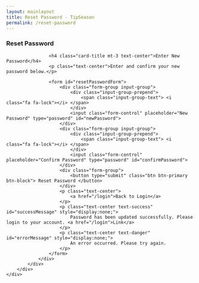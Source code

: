 ```yaml
---
layout: mainlayout
title: Reset Password - TipSeason
permalink: /reset-password
---
```


<div class="container-fluid">
    <div class="row justify-content-center align-items-center d-flex-row text-center h-100">
        <div class="col-12 col-md-6 col-lg-4 h-50" style="margin-bottom: 100px;">
            <div class="card shadow mb-10">
                <div class="card-body mx-auto">
                    <h3 class="card-title mt-3 text-center text-info">Reset Password</h3>

                    <h4 class="card-title mt-3 text-center">Enter New Password</h4>
                    <p class="text-center">Enter and confirm your new password below.</p>

                    <form id="resetPasswordForm">
                        <div class="form-group input-group">
                            <div class="input-group-prepend">
                                <span class="input-group-text"> <i class="fa fa-lock"></i> </span>
                            </div>
                            <input class="form-control" placeholder="New Password" type="password" id="newPassword">
                        </div>
                        <div class="form-group input-group">
                            <div class="input-group-prepend">
                                <span class="input-group-text"> <i class="fa fa-lock"></i> </span>
                            </div>
                            <input class="form-control" placeholder="Confirm Password" type="password" id="confirmPassword">
                        </div>
                        <div class="form-group">
                            <button type="submit" class="btn btn-primary btn-block"> Reset Password </button>
                        </div>
                        <p class="text-center">
                            <a href="/login">Back to Login</a>
                        </p>
                        <p class="text-center text-success" id="successMessage" style="display:none;">
                            Password has been updated successfully. Please login to your account. <a href="/login">Link</a>
                        </p>
                        <p class="text-center text-danger" id="errorMessage" style="display:none;">
                            An error occurred. Please try again.
                        </p>
                    </form>
                </div>
            </div>
        </div>
    </div>
</div>

<!-- Your JavaScript code -->
<script type="module" src="/assets/js/firebaseauth-core.js"></script>

<script type="module">
    import { auth } from "/assets/js/firebaseauth-core.js";
    import { getAuth, confirmPasswordReset } from "https://www.gstatic.com/firebasejs/10.1.0/firebase-auth.js";

    // Extract the action code from the URL
    const urlParams = new URLSearchParams(window.location.search);
    const oobCode = urlParams.get('oobCode'); // Code sent in the password reset email

    document.querySelector("#resetPasswordForm").addEventListener("submit", (event) => {
        event.preventDefault(); // Prevent form submission

        const newPassword = document.querySelector("#newPassword").value;
        const confirmPassword = document.querySelector("#confirmPassword").value;

        // Basic validation
        if (newPassword !== confirmPassword) {
            document.querySelector("#errorMessage").textContent = "Passwords do not match.";
            document.querySelector("#errorMessage").style.display = "block";
            return;
        }

        if (newPassword.length < 6) {
            document.querySelector("#errorMessage").textContent = "Password must be at least 6 characters long.";
            document.querySelector("#errorMessage").style.display = "block";
            return;
        }

        // Confirm password reset
        confirmPasswordReset(auth, oobCode, newPassword)
            .then(() => {
                // Password reset successful
                document.querySelector("#successMessage").style.display = "block";
                document.querySelector("#errorMessage").style.display = "none";
            })
            .catch((error) => {
                // Handle errors
                console.error("Error resetting password: ", error.message);
                document.querySelector("#errorMessage").textContent = "An error occurred. Please try again.";
                document.querySelector("#errorMessage").style.display = "block";
                document.querySelector("#successMessage").style.display = "none";
            });
    });
</script>
